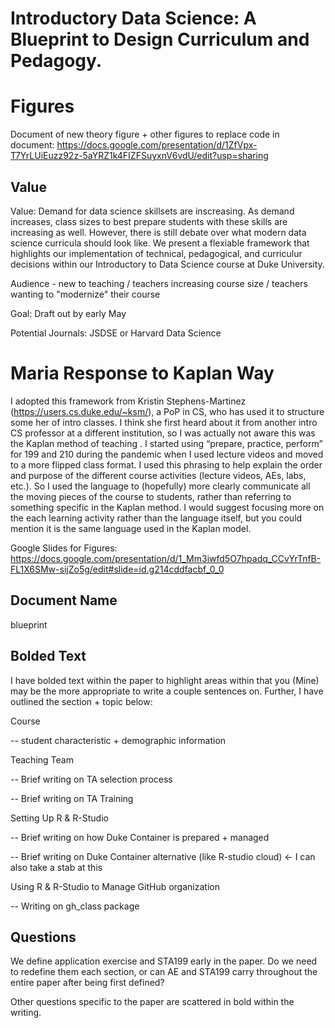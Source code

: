 # Introductory Data Science: A Blueprint to Design Curriculum and Pedagogy. 

# Figures 

Document of new theory figure + other figures to replace code in document: https://docs.google.com/presentation/d/1ZfVpx-T7YrLUiEuzz92z-5aYRZ1k4FIZFSuyxnV6vdU/edit?usp=sharing

## Value 

Value: Demand for data science skillsets are inscreasing. As demand increases, class sizes to best prepare students with these skills are increasing as well. However, there is still debate over what modern data science curricula should look like. We present a flexiable framework that highlights our implementation of technical, pedagogical, and curriculur decisions within our Introductory to Data Science course at Duke University. 

Audience - new to teaching / teachers increasing course size / teachers wanting to "modernize" their course 

Goal: Draft out by early May 

Potential Journals: JSDSE or Harvard Data Science

# Maria Response to Kaplan Way 

I adopted this framework from Kristin Stephens-Martinez (https://users.cs.duke.edu/~ksm/), a PoP in CS, who has used it to structure some her of intro classes. I think she first heard about it from another intro CS professor at a different institution, so I was actually not aware this was the Kaplan method of teaching . I started using “prepare, practice, perform” for 199 and 210 during the pandemic when I used lecture videos and moved to a more flipped class format. I used this phrasing to help explain the order and purpose of the different course activities (lecture videos, AEs, labs, etc.). So I used the language to (hopefully) more clearly communicate all the moving pieces of the course to students, rather than referring to something specific in the Kaplan method. I would suggest focusing more on the each learning activity rather than the language itself, but you could mention it is the same language used in the Kaplan model. 


Google Slides for Figures: https://docs.google.com/presentation/d/1_Mm3iwfd5O7hpadq_CCvYrTnfB-FL1X6SMw-sijZo5g/edit#slide=id.g214cddfacbf_0_0

## Document Name 

blueprint

## Bolded Text 

I have bolded text within the paper to highlight areas within that you (Mine) may be the more appropriate to write a couple sentences on. Further, I have outlined the section + topic below: 

Course 

-- student characteristic + demographic information 

Teaching Team 

-- Brief writing on TA selection process 

-- Brief writing on TA Training 

Setting Up R & R-Studio 

-- Brief writing on how Duke Container is prepared + managed 

-- Brief writing on Duke Container alternative (like R-studio cloud) <- I can also take a stab at this

Using R & R-Studio to Manage GitHub organization

-- Writing on gh_class package 

## Questions 

We define application exercise and STA199 early in the paper. Do we need to redefine them each section, or can AE and STA199 carry throughout the entire paper after being first defined?

Other questions specific to the paper are scattered in bold within the writing.


